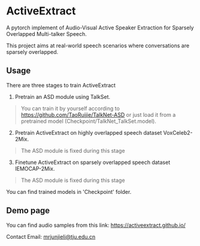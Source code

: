 # ActiveExtract 
A pytorch implement of Audio-Visual Active Speaker Extraction for Sparsely Overlapped Multi-talker Speech.  

This project aims at real-world speech scenarios where conversations are sparsely overlapped. 

## Usage  
There are three stages to train ActiveExtract  
1. Pretrain an ASD module using TalkSet. 
> You can train it by yourself according to https://github.com/TaoRuijie/TalkNet-ASD or just load it from a pretrained model (Checkpoint/TalkNet_TalkSet.model). 

2. Pretrain ActiveExtract on highly overlapped speech dataset VoxCeleb2-2Mix.  
> The ASD module is fixed during this stage

3. Finetune ActiveExtract on sparsely overlapped speech dataset IEMOCAP-2Mix. 
> The ASD module is fixed during this stage 


You can find trained models in 'Checkpoint' folder.  

## Demo page 
You can find audio samples from this link: https://activeextract.github.io/  

Contact Email: mrjunjieli@tju.edu.cn 
